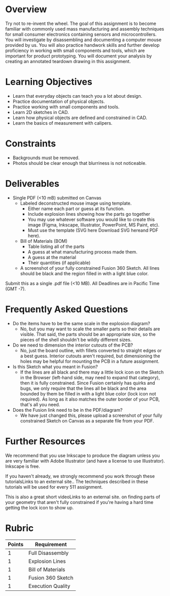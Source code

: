 # Overview
Try not to re-invent the wheel. The goal of this assignment is to become familiar with commonly used mass manufacturing and assembly techniques for small consumer electronics containing sensors and microcontrollers. You will investigate by disassembling and documenting a computer mouse provided by us. You will also practice handwork skills and further develop proficiency in working with small components and tools, which are important for product prototyping. You will document your analysis by creating an annotated teardown drawing in this assignment.

# Learning Objectives
- Learn that everyday objects can teach you a lot about design.
- Practice documentation of physical objects.
- Practice working with small components and tools.
- Learn 2D sketches in CAD.
- Learn how physical objects are defined and constrained in CAD.
- Learn the basics of measurement with calipers.

# Constraints
- Backgrounds must be removed.
- Photos should be clear enough that blurriness is not noticeable.

# Deliverables
- Single PDF (<10 mB) submitted on Canvas
    - Labeled deconstructed mouse image using template.
        - Either name each part or guess at its function.
        - Include explosion lines showing how the parts go together
        - You may use whatever software you would like to create this image (Figma, Inkscape, Illustrator, PowerPoint, MS Paint, etc).
        - Must use the template (SVG here Download SVG hereand PDF here).
    - Bill of Materials (BOM)
        - Table listing all of the parts
        - A guess at what manufacturing process made them.
        - A guess at the material
        - Their quantities (if applicable)
    - A screenshot of your fully constrained Fusion 360 Sketch. All lines should be black and the region filled in with a light blue color. 

Submit this as a single .pdf file (<10 MB). All Deadlines are in Pacific Time (GMT -7).

# Frequently Asked Questions
- Do the items have to be the same scale in the explosion diagram?
    - No, but you may want to scale the smaller parts so their details are visible. That said, the parts should be an appropriate size, so the pieces of the shell shouldn't be wildly different sizes.
- Do we need to dimension the interior cutouts of the PCB?
    - No, just the board outline, with fillets converted to straight edges or a best guess. Interior cutouts aren't required, but dimensioning the holes may be helpful for mounting the PCB in a future assignment.
- Is this Sketch what you meant in Fusion?
    - If the lines are all black and there may a little lock icon on the Sketch in the Browser (left-hand side, may need to expand that category), then it is fully constrained. Since Fusion certainly has quirks and bugs, we only require that the lines all be black and the area bounded by them be filled in with a light blue color (lock icon not required). As long as it also matches the outer border of your PCB, that's all you need.
- Does the Fusion link need to be in the PDF/diagram?
    - We have just changed this, please upload a screenshot of your fully constrained Sketch on Canvas as a separate file from your PDF.

# Further Resources
We recommend that you use Inkscape to produce the diagram unless you are very familiar with Adobe Illustrator (and have a license to use Illustrator). Inkscape is free. 

If you haven't already, we strongly recommend you work through these tutorialsLinks to an external site.. The techniques described in these tutorials will be used for every 511 assignment.

This is also a great short videoLinks to an external site. on finding parts of your geometry that aren't fully constrained if you're having a hard time getting the lock icon to show up.

# Rubric
| Points | Requirement |
| --- | --- |
| 1 | Full Disassembly |
| 1 | Explosion Lines |
| 1 | Bill of Materials |
| 1 | Fusion 360 Sketch |
| 1 | Execution Quality |
